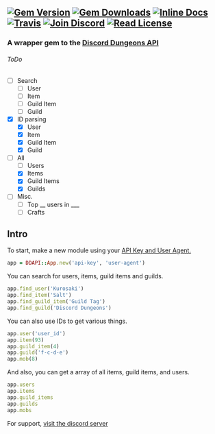 [![Gem Version](https://img.shields.io/gem/v/dd-api.svg?style=flat-square)]()
[![Gem Downloads](https://img.shields.io/gem/dt/dd-api.svg?style=flat-square)]()
[![Inline Docs](http://inch-ci.org/github/DiscordDungeons/api.svg?branch=ruby&style=flat-square)]() 
[![Travis](https://img.shields.io/travis/DiscordDungeons/api-rb/master.svg?style=flat-square)]()
[![Join Discord](https://img.shields.io/badge/discord-join-7289DA.svg?style=flat-square)](http://discord.discorddungeons.me)
[![Read License](https://img.shields.io/badge/read-license-red.svg?style=flat-square)]()
-----
### A wrapper gem to the [Discord Dungeons API](http://api.discorddungeons.me/docs/)

###### ToDo
 - [ ] Search
   - [ ] User
   - [ ] Item
   - [ ] Guild Item
   - [ ] Guild
 - [x] ID parsing
   - [x] User
   - [x] Item
   - [x] Guild Item
   - [x] Guild
 - [ ] All
   - [ ] Users
   - [x] Items
   - [x] Guild Items
   - [x] Guilds
 - [ ] Misc.
   - [ ] Top __ users in ___
   - [ ] Crafts

## Intro
To start, make a new module using your [API Key and User Agent.](http://api.discorddungeons.me/developers)
```ruby
app = DDAPI::App.new('api-key', 'user-agent')
```
You can search for users, items, guild items and guilds.

```ruby
app.find_user('Kurosaki')
app.find_item('Salt')
app.find_guild_item('Guild Tag')
app.find_guild('Discord Dungeons')
```
You can also use IDs to get various things.
```ruby
app.user('user_id')
app.item(93)
app.guild_item(4)
app.guild('f-c-d-e')
app.mob(8)
```

And also, you can get a array of all items, guild items, and users.
```ruby
app.users
app.items
app.guild_items
app.guilds
app.mobs
```

For support, [visit the discord server](http://discord.discorddungeons.me)
